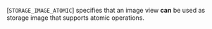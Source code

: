 [`STORAGE_IMAGE_ATOMIC`] specifies that an image
view  **can**  be used as storage image that supports atomic operations.
